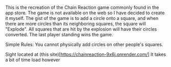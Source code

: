 This is the recreation of the Chain Reaction game commonly found in the app store. 
The game is not available on the web so I have decided to create it myself.
The gist of the game is to add a circle onto a square, and when there are more circles than
its neighboring squares, the square will "Explode".
All squares that are hit by the explosion will have their circles converted.
The last player standing wins the game.

Simple Rules:
You cannot physically add circles on other people's squares.

Sight located at (this site)[https://chainreaction-9x6j.onrender.com/]
It takes a bit of time load however
